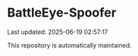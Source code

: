 # BattleEye-Spoofer

Last updated: 2025-06-19 02:57:17

This repository is automatically maintained.

